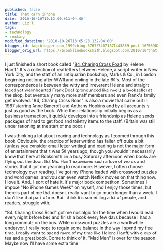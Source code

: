 ```yaml
---
published: false
title: That darn iPhone
date: '2010-10-26T10:13:00.011-04:00'
author: Liz T.
tags:
- technology
- reading
modified_datetime: '2010-10-26T13:05:23.132-04:00'
blogger_id: tag:blogger.com,1999:blog-5767374071871443859.post-1675690257442013870
blogger_orig_url: https://brooklinebooksmith.blogspot.com/2010/10/that-darn-iphone.html
---
```

I just finished a short book called "[84, Charing Cross Road](https://www.brooklinebooksmith-shop.com/book/9780140143508) by Helene Hanff." It's a collection of real letters between Helene, a script-writer in New York City, and the staff of an antiquarian bookshop, Marks & Co., in London beginning not long after WWII and ending in the late 60's. Most of the correspondence is between the witty and irreverent Helene and straight laced yet warmhearted Frank Doel (pronounced like noel,) a bookseller at the shop, but eventually many more staff members and even Frank's family get involved. "84, Charing Cross Road" is also a movie that came out in 1987 starring Anne Bancroft and Anthony Hopkins and by all accounts is just as good as the book. While their relationship initially begins as a business transaction, it quickly develops into a friendship as Helene sends packages of hard to get food and toiletry items to the staff. (Britain was still under rationing at the start of the book.)

I was thinking a lot about reading and technology as I zoomed through this book. Obviously, the practice of letter writing has fallen off quite a bit (unless you consider email letter writing) and reading is not the major form of entertainment that it was 50 years ago, though you wouldn't necessarily know that here at Booksmith on a busy Saturday afternoon when books are flying out the door. But Ms. Hanff expresses such a love of words and stories that it got me yearning to read more. However, I often choose technology over reading. I've got my iPhone loaded with crossword puzzles and word games, and you can even watch Netflix movies on that thing now. I love it. And...I sort of hate it. It's major book competition. Sometimes I impose "No iPhone Games Week" on myself, and I enjoy those times, but there is part of me that doesn't really want to go much longer than a week. I don't like that part of me. But I think it's something a lot of people, and readers, struggle with.

"84, Charing Cross Road" got me nostalgic for the time when I would read every night before bed and finish a book every few days because I had a long commute on the bus. While crossword puzzles are a worthwhile endeavor, I really hope to regain some balance in the way I spend my free time. I really want to spend more of my time like Helene Hanff, with a cup of tea and a great book. Come to think of it, "Mad Men" is over for the season. Maybe now I'll have some extra time